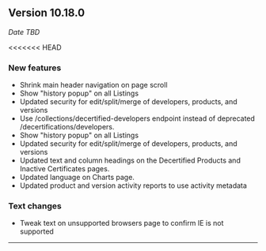 
## Version 10.18.0
_Date TBD_

<<<<<<< HEAD
### New features
* Shrink main header navigation on page scroll
* Show "history popup" on all Listings
* Updated security for edit/split/merge of developers, products, and versions
* Use /collections/decertified-developers endpoint instead of deprecated /decertifications/developers.
* Show "history popup" on all Listings
* Updated security for edit/split/merge of developers, products, and versions
* Updated text and column headings on the Decertified Products and Inactive Certificates pages.
* Updated language on Charts page.
* Updated product and version activity reports to use activity metadata

### Text changes
* Tweak text on unsupported browsers page to confirm IE is not supported

---
